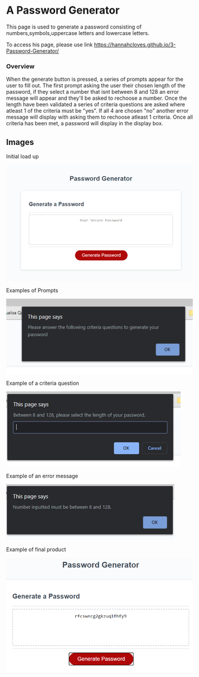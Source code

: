 A Password Generator
=====================

This page is used to generate a password consisting of numbers,symbols,uppercase letters and lowercase letters. 

To access his page, please use link  https://hannahcloves.github.io/3-Password-Generator/

### Overview
When the generate button is pressed, a series of prompts appear for the user to fill out.
The first prompt asking the user their chosen length of the password, if they select a number that isnt between 8 and 128 an error message will appear and they'll be asked to rechoose a number.
Once the length have been validated a series of criteria questions are asked where atleast 1 of the criteria must be "yes". If all 4 are chosen "no" another error message will display with asking them to rechoose atleast 1 criteria. 
Once all criteria has been met, a password will display in the display box. 

## Images

Initial load up

![MainPage](/Assets/MainPage.PNG)

Examples of Prompts

![InitialPrompt](Assets/InitialPrompt.PNG)

Example of a criteria question

![Criteria](Assets/Criteria1.PNG)

Example of an error message

![Error](Assets/Error1.PNG)

Example of final product

![FinalProduct](Assets/FinalProduct.PNG)